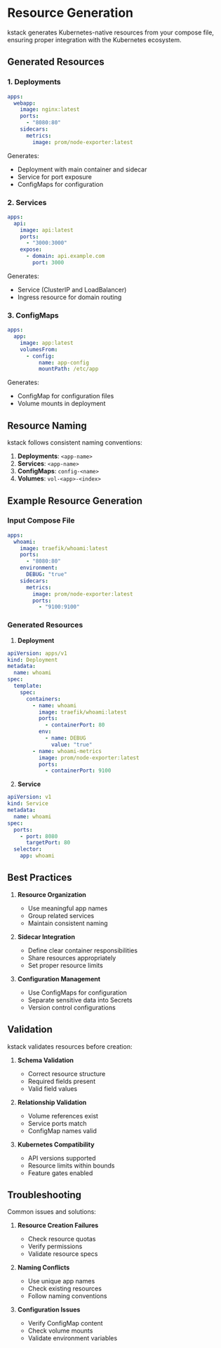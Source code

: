 # Resource Generation

kstack generates Kubernetes-native resources from your compose file, ensuring proper integration with the Kubernetes ecosystem.

## Generated Resources

### 1. Deployments
```yaml
apps:
  webapp:
    image: nginx:latest
    ports:
      - "8080:80"
    sidecars:
      metrics:
        image: prom/node-exporter:latest
```

Generates:
- Deployment with main container and sidecar
- Service for port exposure
- ConfigMaps for configuration

### 2. Services
```yaml
apps:
  api:
    image: api:latest
    ports:
      - "3000:3000"
    expose:
      - domain: api.example.com
        port: 3000
```

Generates:
- Service (ClusterIP and LoadBalancer)
- Ingress resource for domain routing

### 3. ConfigMaps
```yaml
apps:
  app:
    image: app:latest
    volumesFrom:
      - config:
          name: app-config
          mountPath: /etc/app
```

Generates:
- ConfigMap for configuration files
- Volume mounts in deployment

## Resource Naming

kstack follows consistent naming conventions:

1. **Deployments**: `<app-name>`
2. **Services**: `<app-name>`
3. **ConfigMaps**: `config-<name>`
4. **Volumes**: `vol-<app>-<index>`

## Example Resource Generation

### Input Compose File
```yaml
apps:
  whoami:
    image: traefik/whoami:latest
    ports:
      - "8080:80"
    environment:
      DEBUG: "true"
    sidecars:
      metrics:
        image: prom/node-exporter:latest
        ports:
          - "9100:9100"
```

### Generated Resources

1. **Deployment**
```yaml
apiVersion: apps/v1
kind: Deployment
metadata:
  name: whoami
spec:
  template:
    spec:
      containers:
        - name: whoami
          image: traefik/whoami:latest
          ports:
            - containerPort: 80
          env:
            - name: DEBUG
              value: "true"
        - name: whoami-metrics
          image: prom/node-exporter:latest
          ports:
            - containerPort: 9100
```

2. **Service**
```yaml
apiVersion: v1
kind: Service
metadata:
  name: whoami
spec:
  ports:
    - port: 8080
      targetPort: 80
  selector:
    app: whoami
```

## Best Practices

1. **Resource Organization**
   - Use meaningful app names
   - Group related services
   - Maintain consistent naming

2. **Sidecar Integration**
   - Define clear container responsibilities
   - Share resources appropriately
   - Set proper resource limits

3. **Configuration Management**
   - Use ConfigMaps for configuration
   - Separate sensitive data into Secrets
   - Version control configurations

## Validation

kstack validates resources before creation:

1. **Schema Validation**
   - Correct resource structure
   - Required fields present
   - Valid field values

2. **Relationship Validation**
   - Volume references exist
   - Service ports match
   - ConfigMap names valid

3. **Kubernetes Compatibility**
   - API versions supported
   - Resource limits within bounds
   - Feature gates enabled

## Troubleshooting

Common issues and solutions:

1. **Resource Creation Failures**
   - Check resource quotas
   - Verify permissions
   - Validate resource specs

2. **Naming Conflicts**
   - Use unique app names
   - Check existing resources
   - Follow naming conventions

3. **Configuration Issues**
   - Verify ConfigMap content
   - Check volume mounts
   - Validate environment variables
